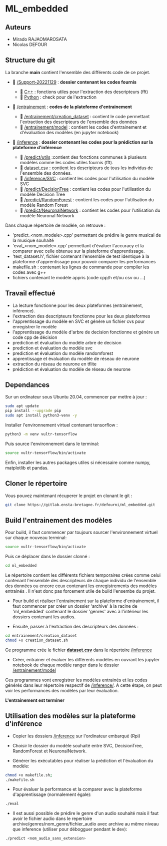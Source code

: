 # ML_embedded

## Auteurs
- Mirado RAJAOMAROSATA
- Nicolas DEFOUR

## Structure du git

La branche **main** contient l'ensemble des différents code de ce projet.

* :file_folder: [/Support-20221129](Support-20221129) : **dossier contenant les codes fournis**
     *  :file_folder: [C++](/Support-20221129/C++) : fonctions utiles pour l'extraction des descripteurs (fft)  
     *  :file_folder: [Python](/Support-20221129/Python/) : check pour de l'extraction
* :file_folder: [/entrainement](entrainement) : **codes de la plateforme d'entrainement**  
    * :file_folder: [/entrainement/creation_dataset](entrainement/creation_dataset) :  contient le code permettant l'extraction des descripteurs de l'ensemble des données  
    * :file_folder: [/entrainement/model](entrainement/model) : contient les codes d'entrainement et d'évaluation des modèles (en jupyter notebook)

* :file_folder: [/inference](inference) : **dossier contenant les codes pour la prédiction sur la plateforme d'inférence**  
     *  :file_folder: [/predict/utils](predict/utils) :contient des fonctions communes à plusieurs modèles comme les codes utiles fournis (fft).  
     *  :page_facing_up: [dataset.csv](dataset.csv) : contient les descripteurs de tous les individus de l'ensemble des données.  
     *  :file_folder: [/inference/SVC](predict/SVC) : contient les codes pour l'utilisation du modèle SVC  
     *  :file_folder: [/predict/DecisionTree](predict/DecisionTree) : contient les codes pour l'utilisation du modèle Decision Tree  
     *  :file_folder: [/predict/RandomForest](predict/RandomForest) : contient les codes pour l'utilisation du modèle Random Forest  
     *  :file_folder: [/predict/NeuronalNetwork](predict/NeuronalNetwork) : contient les codes pour l'utilisation du modèle Neuronal Network  

Dans chaque répertoire de modèle, on retrouve :  
- 'predict_<nom_modele>.cpp' permettant de prédire le genre musical de la musique souhaité
- 'eval_<nom_modele>.cpp' permettant d'évaluer l'accuracy et la comparer avec celle obtenue sur la plateforme d'apprentissage.
- 'test_dataset.h', fichier contenant l'ensemble de test identique à la plateforme d'apprentissage pour pouvoir comparer les performances
- makefile.sh : contenant les lignes de commande pour compiler les codes avec g++
- fichiers contenant le modèle appris (code cpp/h et/ou csv ou ...)




## Travail effectué
- La lecture fonctionne pour les deux plateformes (entrainement, inférence).
- l'extraction des descripteurs fonctionne pour les deux plateformes
- l'apprentissage du modèle en SVC et génére un fichier cvs pour enregistrer le modèle
- l'apprentissage du modèle d'arbre de decision fonctionne et génére un code cpp de décision
- prediction et évaluation du modèle arbre de decision
- prediction et évaluation du modèle svc
- prediction et évaluation du modèle randomforest 
- apprentissage et évaluation du modèle de réseau de neurone
- extraction du réseau de neurone en tflite
- prédiction et évaluation du modèle de réseau de neurone

## Dependances

Sur un ordinateur sous Ubuntu 20.04, commencer par mettre à jour :

```bash
sudo apt update
pip install --upgrade pip
sudo apt install python3-venv -y
```
 Installer l'environnement virtuel contenant tensorflow :
 ```bash
python3 -m venv vultr-tensorflow
 ```
 Puis source l'environnement dans le terminal:
 ```bash
source vultr-tensorflow/bin/activate
 ```
 Enfin, installer les autres packages utiles si nécessaire comme numpy, matplotlib et pandas.

 ## Cloner le répertoire
Vous pouvez maintenant récuperer le projet en clonant le git :
```bash
git clone https://gitlab.ensta-bretagne.fr/defourni/ml_embedded.git
```

## Build l'entrainement des modèles

Pour build, il faut commencer par toujours sourcer l'environnement virtuel sur chaque nouveau terminal: 
```bash
source vultr-tensorflow/bin/activate
 ```

 Puis ce déplacer dans le dossier clonné : 
 ```bash
 cd ml_embedded
 ```

Le répertoire contient les différents fichiers temporaires crées comme celui contenant l'ensemble des descripteurs de chaque individu de l'ensemble des données ou encore ceux contenant les enregistrements des modèles entrainés . Il n'est donc pas forcement utile de build l'ensembe du projet.

* Pour build et réaliser l'entrainement sur la plateforme d'entrainement, il faut commencer par créer un dossier 'archive' à la racine de 'ml_embedded' contenant le dossier 'genres' avec à l'intérieur les dossiers contenant les audios.

* Ensuite, passer à l'extraction des descripteurs des données :
````bash
cd entrainement/creation_dataset
chmod +x creation_dataset.sh
````
Ce programme crée le fichier **[dataset.csv](inference/dataset.csv)** dans le répertoire [/inference](inference)

* Créer, entrainer et évaluer les différents modèles en ouvrant les jupyter notebook de chaque modèle ranger dans le dossier [/entrainement/model](/entrainement/model)  

Ces programmes vont enregistrer les modèles entrainés et les codes générés dans leur répertoire respectif de [/inference/](inference/). A cette étape, on peut voir les performances des modèles par leur évaluation.

**L'entrainement est terminer**

## Utilisation des modèles sur la plateforme d'inférence

* Copier les dossiers [/inference](/inference/) sur l'ordinateur embarqué (Rpi) 

* Choisir le dossier du modèle souhaité entre SVC, DecisionTree, RandomForest et NeuronalNetwork.

* Générer les exécutables pour réaliser la prédiction et l'évaluation du modèle:
````bash
chmod +x makefile.sh; 
./makefile.sh
````

* Pour évaluer la performance et la comparer avec la plateforme d'apprentissage (normalement égale):
````bash
./eval
````

* Il est aussi possible de prédire le genre d'un audio souhaité mais il faut avoir le fichier audio dans le repertoire archive/genres/nom_genre/fichier_audio avec archive au même niveau que inference (utiliser pour débogguer pendant le dev): 
````bash 
./predict <nom_audio_sans_extension>
````